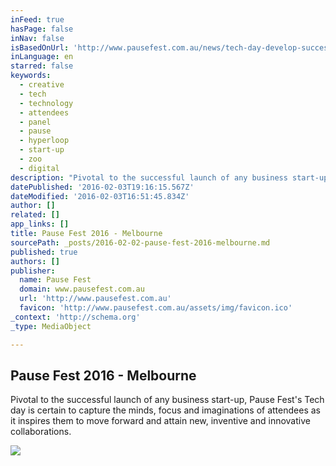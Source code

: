 ```yaml
---
inFeed: true
hasPage: false
inNav: false
isBasedOnUrl: 'http://www.pausefest.com.au/news/tech-day-develop-successful-products-creative-and-collective-collaborations-in-tech/'
inLanguage: en
starred: false
keywords:
  - creative
  - tech
  - technology
  - attendees
  - panel
  - pause
  - hyperloop
  - start-up
  - zoo
  - digital
description: "Pivotal to the successful launch of any business start-up, Pause Fest's Tech day is certain to capture the minds, focus and imaginations of attendees as it inspires them to move forward and attain new, inventive and innovative collaborations."
datePublished: '2016-02-03T19:16:15.567Z'
dateModified: '2016-02-03T16:51:45.834Z'
author: []
related: []
app_links: []
title: Pause Fest 2016 - Melbourne
sourcePath: _posts/2016-02-02-pause-fest-2016-melbourne.md
published: true
authors: []
publisher:
  name: Pause Fest
  domain: www.pausefest.com.au
  url: 'http://www.pausefest.com.au'
  favicon: 'http://www.pausefest.com.au/assets/img/favicon.ico'
_context: 'http://schema.org'
_type: MediaObject

---
```

<article style=""><h1>Pause Fest 2016 - Melbourne</h1><p>Pivotal to the successful launch of any business start-up, Pause Fest's Tech day is certain to capture the minds, focus and imaginations of attendees as it inspires them to move forward and attain new, inventive and innovative collaborations.</p><img src="https://s3-us-west-2.amazonaws.com/the-grid-img/p/07e5f0abebc7f791b2d3a7148fa7ba472d07ab66.jpg" /></article>